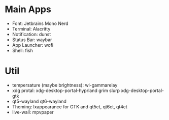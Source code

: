 # Main Apps
- Font: Jetbrains Mono Nerd
- Terminal: Alacritty 
- Notification: dunst
- Status Bar: waybar
- App Launcher: wofi
- Shell: fish

# Util
- tempersature (maybe brightness): wl-gammarelay
- xdg protal: xdg-desktop-portal-hyprland grim slurp xdg-desktop-portal-gtk
- qt5-wayland qt6-wayland
- Theming: lxappearance for GTK and qt5ct, qt6ct, qt4ct
- live-wall: mpvpaper

